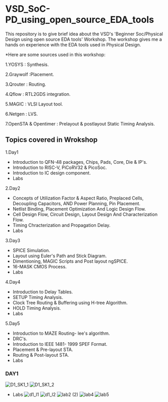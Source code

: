 # VSD_SoC-PD_using_open_source_EDA_tools
This repository is to give brief idea about the VSD's 'Beginner Soc/Physical Design using open source EDA tools' Workshop. The workshop gives me a hands on experience with the EDA tools used in Physical Design.

*Here are some sources used in this workshop:

1.YOSYS : Synthesis.

2.Graywolf :Placement.

3.Qrouter : Routing.

4.Qflow : RTL2GDS integration.

5.MAGIC : VLSI Layout tool.

6.Netgen : LVS.

7.OpenSTA & Opentimer : Prelayout & postlayout Static Timing Analysis.

## Topics covered in Wrokshop

1.Day1

* Introduction to QFN-48 packages, Chips, Pads, Core, Die & IP's.
* Introduction to RISC-V, PiCoRV32 & PicoSoc.
* Introduction to IC design component.
* Labs

2.Day2
* Concepts of Utilization Factor & Aspect Ratio, Preplaced Cells, Decoupling Capacitors, AND Power Planning, Pin Placement.
* Netlist Binding, Placement Optimization And Logic Design Flow.
* Cell Design Flow, Circuit Design, Layout Design And Characterization Flow.
* Timing Chracterization and Propagation Delay.
* Labs

3.Day3
* SPICE Simulation.
* Layout using Euler's Path and Stick Diagram.
* Dimentioning, MAGIC Scripts and Post layout ngSPICE.
* 16-MASK CMOS Process.
* Labs

4.Day4
* Introduction to Delay Tables.
* SETUP Timing Analysis.
* Clock Tree Routing & Buffering using H-tree Algorithm.
* HOLD Timing Analysis.
* Labs

5.Day5
* Introduction to MAZE Routing- lee's algorithm.
* DRC's.
* Introduction to IEEE 1481- 1999 SPEF Format.
* Placement & Pre-layout STA.
* Routing & Post-layout STA.
* Labs


### DAY1
![D1_SK1_1](https://user-images.githubusercontent.com/80053265/110242838-d10f1c00-7f7d-11eb-866f-f64b1e3c6cfa.PNG)
![D1_SK1_2](https://user-images.githubusercontent.com/80053265/110243062-cef98d00-7f7e-11eb-8072-c78c160c459c.PNG)
* Labs
![d1_l1](https://user-images.githubusercontent.com/80053265/110243135-1e3fbd80-7f7f-11eb-989e-796940441018.PNG)
![d1_l2](https://user-images.githubusercontent.com/80053265/110243154-31528d80-7f7f-11eb-8abe-a2e940cd34dc.PNG)
![lab2 (2)](https://user-images.githubusercontent.com/80053265/110243265-a3c36d80-7f7f-11eb-941b-a1b8a84391b0.PNG)
![lab4](https://user-images.githubusercontent.com/80053265/110243311-c3f32c80-7f7f-11eb-8fe5-3a1b8bccc012.PNG)
![lab5](https://user-images.githubusercontent.com/80053265/110243316-c8b7e080-7f7f-11eb-9f5e-5a4e4cc1504a.PNG)

